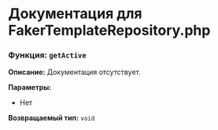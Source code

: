 # Документация для FakerTemplateRepository.php

### Функция: `getActive`

**Описание:** Документация отсутствует.

**Параметры:**
- Нет

**Возвращаемый тип:** `void`


